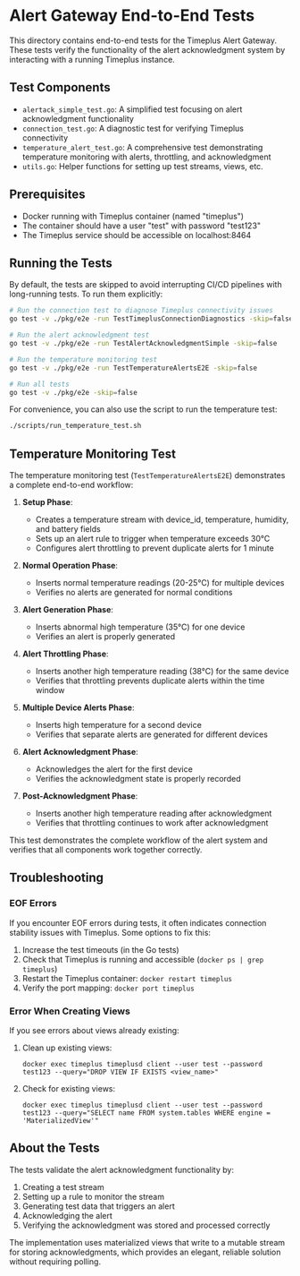 # Alert Gateway End-to-End Tests

This directory contains end-to-end tests for the Timeplus Alert Gateway. These tests verify the functionality of the alert acknowledgment system by interacting with a running Timeplus instance.

## Test Components

- `alertack_simple_test.go`: A simplified test focusing on alert acknowledgment functionality
- `connection_test.go`: A diagnostic test for verifying Timeplus connectivity
- `temperature_alert_test.go`: A comprehensive test demonstrating temperature monitoring with alerts, throttling, and acknowledgment
- `utils.go`: Helper functions for setting up test streams, views, etc.

## Prerequisites

- Docker running with Timeplus container (named "timeplus")
- The container should have a user "test" with password "test123"
- The Timeplus service should be accessible on localhost:8464

## Running the Tests

By default, the tests are skipped to avoid interrupting CI/CD pipelines with long-running tests. To run them explicitly:

```bash
# Run the connection test to diagnose Timeplus connectivity issues
go test -v ./pkg/e2e -run TestTimeplusConnectionDiagnostics -skip=false

# Run the alert acknowledgment test
go test -v ./pkg/e2e -run TestAlertAcknowledgmentSimple -skip=false

# Run the temperature monitoring test
go test -v ./pkg/e2e -run TestTemperatureAlertsE2E -skip=false

# Run all tests
go test -v ./pkg/e2e -skip=false
```

For convenience, you can also use the script to run the temperature test:

```bash
./scripts/run_temperature_test.sh
```

## Temperature Monitoring Test

The temperature monitoring test (`TestTemperatureAlertsE2E`) demonstrates a complete end-to-end workflow:

1. **Setup Phase**:
   - Creates a temperature stream with device_id, temperature, humidity, and battery fields
   - Sets up an alert rule to trigger when temperature exceeds 30°C
   - Configures alert throttling to prevent duplicate alerts for 1 minute

2. **Normal Operation Phase**:
   - Inserts normal temperature readings (20-25°C) for multiple devices
   - Verifies no alerts are generated for normal conditions

3. **Alert Generation Phase**:
   - Inserts abnormal high temperature (35°C) for one device
   - Verifies an alert is properly generated

4. **Alert Throttling Phase**:
   - Inserts another high temperature reading (38°C) for the same device
   - Verifies that throttling prevents duplicate alerts within the time window

5. **Multiple Device Alerts Phase**:
   - Inserts high temperature for a second device
   - Verifies that separate alerts are generated for different devices

6. **Alert Acknowledgment Phase**:
   - Acknowledges the alert for the first device
   - Verifies the acknowledgment state is properly recorded

7. **Post-Acknowledgment Phase**:
   - Inserts another high temperature reading after acknowledgment
   - Verifies that throttling continues to work after acknowledgment

This test demonstrates the complete workflow of the alert system and verifies that all components work together correctly.

## Troubleshooting

### EOF Errors

If you encounter EOF errors during tests, it often indicates connection stability issues with Timeplus. Some options to fix this:

1. Increase the test timeouts (in the Go tests)
2. Check that Timeplus is running and accessible (`docker ps | grep timeplus`)
3. Restart the Timeplus container: `docker restart timeplus`
4. Verify the port mapping: `docker port timeplus`

### Error When Creating Views

If you see errors about views already existing:

1. Clean up existing views: 
   ```
   docker exec timeplus timeplusd client --user test --password test123 --query="DROP VIEW IF EXISTS <view_name>"
   ```
2. Check for existing views:
   ```
   docker exec timeplus timeplusd client --user test --password test123 --query="SELECT name FROM system.tables WHERE engine = 'MaterializedView'"
   ```

## About the Tests

The tests validate the alert acknowledgment functionality by:

1. Creating a test stream
2. Setting up a rule to monitor the stream
3. Generating test data that triggers an alert
4. Acknowledging the alert
5. Verifying the acknowledgment was stored and processed correctly

The implementation uses materialized views that write to a mutable stream for storing acknowledgments, which provides an elegant, reliable solution without requiring polling. 